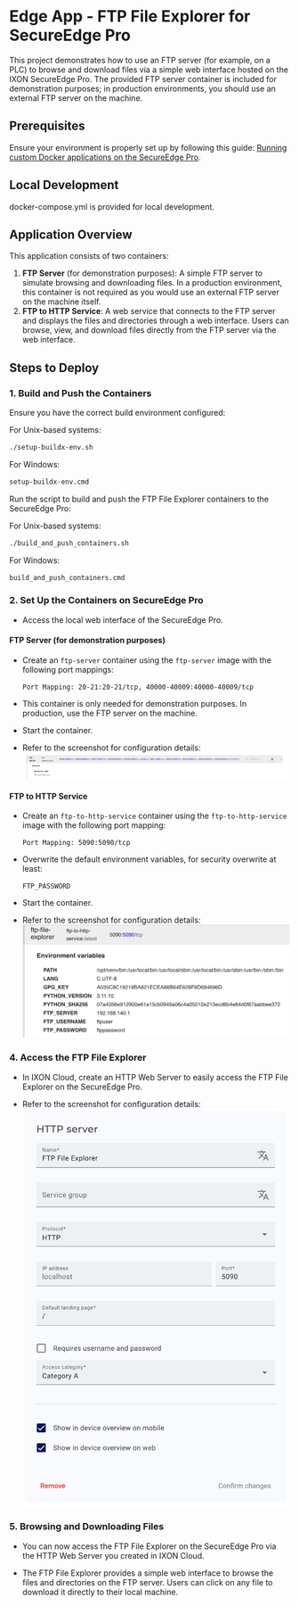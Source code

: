 # Edge App - FTP File Explorer for SecureEdge Pro

This project demonstrates how to use an FTP server (for example, on a PLC) to browse and download files via a simple web interface hosted on the IXON SecureEdge Pro. The provided FTP server container is included for demonstration purposes; in production environments, you should use an external FTP server on the machine.

## Prerequisites

Ensure your environment is properly set up by following this guide: [Running custom Docker applications on the SecureEdge Pro](https://support.ixon.cloud/hc/en-us/articles/14231117531420-Running-custom-Docker-applications-on-the-SecureEdge-Pro).

## Local Development

docker-compose.yml is provided for local development.

## Application Overview

This application consists of two containers:

1. **FTP Server** (for demonstration purposes): A simple FTP server to simulate browsing and downloading files. In a production environment, this container is not required as you would use an external FTP server on the machine itself.
2. **FTP to HTTP Service**: A web service that connects to the FTP server and displays the files and directories through a web interface. Users can browse, view, and download files directly from the FTP server via the web interface.

## Steps to Deploy

### 1. Build and Push the Containers

Ensure you have the correct build environment configured:

For Unix-based systems:

```bash
./setup-buildx-env.sh
```

For Windows:

```cmd
setup-buildx-env.cmd
```

Run the script to build and push the FTP File Explorer containers to the SecureEdge Pro:

For Unix-based systems:

```bash
./build_and_push_containers.sh
```

For Windows:

```cmd
build_and_push_containers.cmd
```

### 2. Set Up the Containers on SecureEdge Pro

- Access the local web interface of the SecureEdge Pro.

#### FTP Server (for demonstration purposes)

- Create an `ftp-server` container using the `ftp-server` image with the following port mappings:

  ```
  Port Mapping: 20-21:20-21/tcp, 40000-40009:40000-40009/tcp
  ```

- This container is only needed for demonstration purposes. In production, use the FTP server on the machine.

- Start the container.

- Refer to the screenshot for configuration details:  
  ![Create Container](ftp-server/create_container.png)

#### FTP to HTTP Service

- Create an `ftp-to-http-service` container using the `ftp-to-http-service` image with the following port mapping:

  ```
  Port Mapping: 5090:5090/tcp
  ```

- Overwrite the default environment variables, for security overwrite at least:

  ```
  FTP_PASSWORD
  ```

- Start the container.

- Refer to the screenshot for configuration details:  
  ![Create Container](ftp-to-http-service/create_container.png)

### 4. Access the FTP File Explorer

- In IXON Cloud, create an HTTP Web Server to easily access the FTP File Explorer on the SecureEdge Pro.

- Refer to the screenshot for configuration details:  
  ![HTTP Server](ixon_cloud_settings/http_server_ftp_file_explorer.png)

### 5. Browsing and Downloading Files

- You can now access the FTP File Explorer on the SecureEdge Pro via the HTTP Web Server you created in IXON Cloud.

- The FTP File Explorer provides a simple web interface to browse the files and directories on the FTP server. Users can click on any file to download it directly to their local machine.
